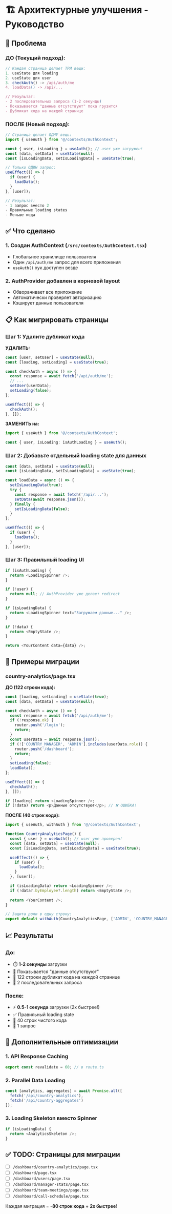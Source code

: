 # 🏗️ Архитектурные улучшения - Руководство

## 🔴 Проблема

### ДО (Текущий подход):
```typescript
// Каждая страница делает ТРИ вещи:
1. useState для loading
2. useState для user
3. checkAuth() -> /api/auth/me
4. loadData() -> /api/...

// Результат:
- 2 последовательных запроса (1-2 секунды)
- Показывается "данные отсутствуют" пока грузится
- Дубликат кода на каждой странице
```

### ПОСЛЕ (Новый подход):
```typescript
// Страница делает ОДНУ вещь:
import { useAuth } from '@/contexts/AuthContext';

const { user, isLoading } = useAuth(); // user уже загружен!
const [data, setData] = useState(null);
const [isLoadingData, setIsLoadingData] = useState(true);

// Только ОДИН запрос:
useEffect(() => {
  if (user) {
    loadData();
  }
}, [user]);

// Результат:
- 1 запрос вместо 2
- Правильные loading states
- Меньше кода
```

## ✅ Что сделано

### 1. **Создан AuthContext** (`/src/contexts/AuthContext.tsx`)
- Глобальное хранилище пользователя
- Один `/api/auth/me` запрос для всего приложения
- `useAuth()` хук доступен везде

### 2. **AuthProvider добавлен в корневой layout**
- Обворачивает все приложение
- Автоматически проверяет авторизацию
- Кэширует данные пользователя

## 📋 Как мигрировать страницы

### Шаг 1: Удалите дубликат кода

**УДАЛИТЬ:**
```typescript
const [user, setUser] = useState(null);
const [loading, setLoading] = useState(true);

const checkAuth = async () => {
  const response = await fetch('/api/auth/me');
  // ...
  setUser(userData);
  setLoading(false);
};

useEffect(() => {
  checkAuth();
}, []);
```

**ЗАМЕНИТЬ на:**
```typescript
import { useAuth } from '@/contexts/AuthContext';

const { user, isLoading: isAuthLoading } = useAuth();
```

### Шаг 2: Добавьте отдельный loading state для данных

```typescript
const [data, setData] = useState(null);
const [isLoadingData, setIsLoadingData] = useState(true);

const loadData = async () => {
  setIsLoadingData(true);
  try {
    const response = await fetch('/api/...');
    setData(await response.json());
  } finally {
    setIsLoadingData(false);
  }
};

useEffect(() => {
  if (user) {
    loadData();
  }
}, [user]);
```

### Шаг 3: Правильный loading UI

```typescript
if (isAuthLoading) {
  return <LoadingSpinner />;
}

if (!user) {
  return null; // AuthProvider уже делает redirect
}

if (isLoadingData) {
  return <LoadingSpinner text="Загружаем данные..." />;
}

if (!data) {
  return <EmptyState />;
}

return <YourContent data={data} />;
```

## 🎯 Примеры миграции

### country-analytics/page.tsx

**ДО (122 строки кода):**
```typescript
const [loading, setLoading] = useState(true);
const [data, setData] = useState(null);

const checkAuth = async () => {
  const response = await fetch('/api/auth/me');
  if (!response.ok) {
    router.push('/login');
    return;
  }
  const userData = await response.json();
  if (!['COUNTRY_MANAGER', 'ADMIN'].includes(userData.role)) {
    router.push('/dashboard');
    return;
  }
  setLoading(false);
  loadData();
};

useEffect(() => {
  checkAuth();
}, []);

if (loading) return <LoadingSpinner />;
if (!data) return <p>Данные отсутствуют</p>; // ❌ ОШИБКА!
```

**ПОСЛЕ (40 строк кода):**
```typescript
import { useAuth, withAuth } from '@/contexts/AuthContext';

function CountryAnalyticsPage() {
  const { user } = useAuth(); // user уже проверен!
  const [data, setData] = useState(null);
  const [isLoadingData, setIsLoadingData] = useState(true);

  useEffect(() => {
    if (user) {
      loadData();
    }
  }, [user]);

  if (isLoadingData) return <LoadingSpinner />;
  if (!data?.byEmployee?.length) return <EmptyState />;
  
  return <YourContent />;
}

// Защита роли в одну строку:
export default withAuth(CountryAnalyticsPage, ['ADMIN', 'COUNTRY_MANAGER']);
```

## 📈 Результаты

### До:
- ⏱️ **1-2 секунды** загрузки
- 🐛 Показывается "данные отсутствуют"
- 📝 122 строки дубликат кода на каждой странице
- 🔄 2 последовательных запроса

### После:
- ⚡ **0.5-1 секунда** загрузки (2x быстрее!)
- ✅ Правильный loading state
- 📝 40 строк чистого кода
- 🔄 1 запрос

## 🚀 Дополнительные оптимизации

### 1. **API Response Caching**
```typescript
export const revalidate = 60; // в route.ts
```

### 2. **Parallel Data Loading**
```typescript
const [analytics, aggregates] = await Promise.all([
  fetch('/api/country-analytics'),
  fetch('/api/country-aggregates')
]);
```

### 3. **Loading Skeleton вместо Spinner**
```typescript
if (isLoadingData) {
  return <AnalyticsSkeleton />;
}
```

## ✅ TODO: Страницы для миграции

- [ ] `/dashboard/country-analytics/page.tsx`
- [ ] `/dashboard/page.tsx`
- [ ] `/dashboard/users/page.tsx`
- [ ] `/dashboard/manager-stats/page.tsx`
- [ ] `/dashboard/team-meetings/page.tsx`
- [ ] `/dashboard/call-schedule/page.tsx`

Каждая миграция = **-80 строк кода** + **2x быстрее**!

